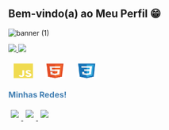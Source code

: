 ## Bem-vindo(a) ao Meu Perfil 😁

![banner (1)](https://github.com/Gabriela-Gama/Gabriela-Gama/assets/168321597/066bc472-b614-49d5-91c9-e88ca5948ae4)
   
   <div>
     <a href="https://github.com/Gabriela-Gama">
       <img height="180em" src="https://github-readme-stats.vercel.app/api?username=Gabriela-Gama&show_icons=true&theme=tokyonight&include_all_commits=true&count_private=true"/>
       <img height="180em" src="https://github-readme-stats.vercel.app/api/top-langs/?username=Gabriela-Gama&layout=compact&langs_count=6&theme=tokyonight"/>
     </a>
   </div>
   
   <div style="margin: 20px 0;">
     <img align="center" alt="JavaScript" height="30" width="40" src="https://raw.githubusercontent.com/devicons/devicon/master/icons/javascript/javascript-plain.svg" style="margin: 0 10px;">
     <img align="center" alt="HTML" height="30" width="40" src="https://raw.githubusercontent.com/devicons/devicon/master/icons/html5/html5-original.svg" style="margin: 0 10px;">
     <img align="center" alt="CSS" height="30" width="40" src="https://raw.githubusercontent.com/devicons/devicon/master/icons/css3/css3-original.svg" style="margin: 0 10px;">
   </div>
   
   <h3 style="color: #4682b4;">Minhas Redes!</h3>
   
   <div>
     <a href="https://www.instagram.com/_gabiru.gg?igsh=MW42d3UzZTk4YTlt" target="_blank">
       <img src="https://img.shields.io/badge/-Instagram-%23E4405F?style=for-the-badge&logo=instagram&logoColor=white" style="margin: 5px;">
     </a>
     <a href="mailto:contactgabi28@gmail.com" target="_blank">
       <img src="https://img.shields.io/badge/-Gmail-%23333?style=for-the-badge&logo=gmail&logoColor=white" style="margin: 5px;">
     </a>
     <a href="https://www.linkedin.com/in/gabrielagamaadm" target="_blank">
       <img src="https://img.shields.io/badge/-LinkedIn-%230077B5?style=for-the-badge&logo=linkedin&logoColor=white" style="margin: 5px;">
     </a>
   </div>
</div>
